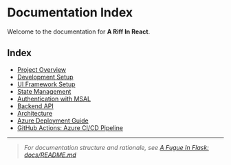 # Documentation Index

Welcome to the documentation for **A Riff In React**.

## Index
- [Project Overview](./01-project-overview.md)
- [Development Setup](./02-development-setup.md)
- [UI Framework Setup](./03-ui-framework-setup.md)
- [State Management](./04-state-management.md)
- [Authentication with MSAL](./05-authentication-msal.md)
- [Backend API](./06-backend-api.md)
- [Architecture](./architecture.md)
- [Azure Deployment Guide](./azure_deployment.md)
- [GitHub Actions: Azure CI/CD Pipeline](./github_actions_azure.md)

---

> _For documentation structure and rationale, see [A Fugue In Flask: docs/README.md](https://github.com/HarryJamesGreenblatt/A-Fugue-In-Flask/blob/main/docs/README.md)_
